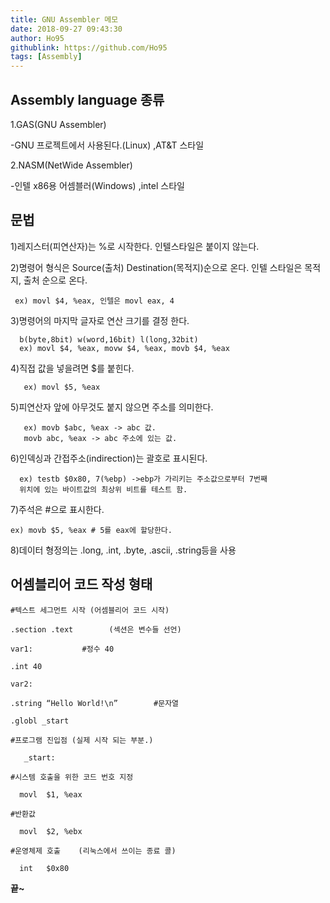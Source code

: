 ```yaml
---
title: GNU Assembler 메모
date: 2018-09-27 09:43:30
author: Ho95
githublink: https://github.com/Ho95
tags: [Assembly]  
---
```




## **Assembly language 종류**

1.GAS(GNU Assembler)

 -GNU 프로젝트에서 사용된다.(Linux)	,AT&T 스타일

2.NASM(NetWide Assembler)

 -인텔 x86용 어셈블러(Windows)	,intel 스타일



## 문법

1)레지스터(피연산자)는 %로 시작한다.  인텔스타일은 붙이지 않는다.



2)명령어 형식은 Source(출처) Destination(목적지)순으로 온다. 인텔 스타일은 목적지, 출처 순으로 온다.

```
 ex) movl $4, %eax, 인텔은 movl eax, 4 
```



3)명령어의 마지막 글자로 연산 크기를 결정 한다.

```
  b(byte,8bit) w(word,16bit) l(long,32bit)
  ex) movl $4, %eax, movw $4, %eax, movb $4, %eax
```



4)직접 값을 넣을려면 $를 붙힌다.

```
   ex) movl $5, %eax
```



5)피연산자 앞에 아무것도 붙지 않으면 주소를 의미한다.

```
   ex) movb $abc, %eax -> abc 값.
   movb abc, %eax -> abc 주소에 있는 값.
```



6)인덱싱과 간접주소(indirection)는 괄호로 표시된다.

```
  ex) testb $0x80, 7(%ebp) ->ebp가 가리키는 주소값으로부터 7번째
  위치에 있는 바이트값의 최상위 비트를 테스트 함.
```



7)주석은 #으로 표시한다.

```
ex) movb $5, %eax # 5를 eax에 할당한다.
```



8)데이터 형정의는 .long, .int, .byte, .ascii, .string등을 사용



## 어셈블리어 코드 작성 형태

```
#텍스트 세그먼트 시작 (어셈블리어 코드 시작)

.section .text		  (섹션은 변수들 선언)

var1:			#정수 40

.int 40

var2:

.string “Hello World!\n”		#문자열

.globl _start

#프로그램 진입점 (실제 시작 되는 부분.)

   _start:

#시스템 호출을 위한 코드 번호 지정

  movl  $1, %eax

#반환값

  movl  $2, %ebx

#운영체제 호출	(리눅스에서 쓰이는 종료 콜)

  int   $0x80
```

**끝~**